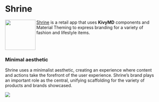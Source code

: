 # Shrine
<img src="https://github.com/kivymd/KivyMD/raw/master/demos/shrine/assets/images/logo.png" align="left" height=100 width=100/>

[Shrine](https://material.io/design/material-studies/shrine.html) is a retail app that uses **KivyMD** components and Material Theming to express branding for a variety of fashion and lifestyle items.

<br></br>

### Minimal aesthetic
Shrine uses a minimalist aesthetic, creating an experience where content and actions take the forefront of the user experience. Shrine’s brand plays an important role as the central, unifying scaffolding for the variety of products and brands showcased.

<img src="https://lh3.googleusercontent.com/dNJT1bdKVcPOmTKSLikqtaTa6oOsDd7zMztneyq82zkJsbz0vHe1YnJ9wcUYgMo6K4c0G7odZI2l4964vylJvfrY42sRLCHLpc6yyw=w1064-v0"/>

